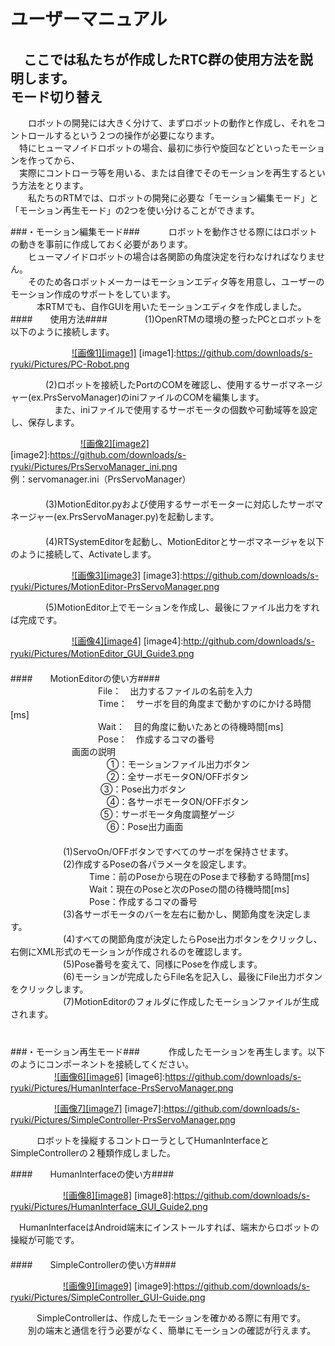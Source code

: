 ユーザーマニュアル
==================
　ここでは私たちが作成したRTC群の使用方法を説明します。
　  
モード切り替え
--------------
　　ロボットの開発には大きく分けて、まずロボットの動作と作成し、それをコントロールするという２つの操作が必要になります。  
　特にヒューマノイドロボットの場合、最初に歩行や旋回などといったモーションを作ってから、  
　実際にコントローラ等を用いる、または自律でそのモーションを再生するという方法をとります。  
　　私たちのRTMでは、ロボットの開発に必要な「モーション編集モード」と「モーション再生モード」の2つを使い分けることができます。  

###・モーション編集モード###
　　　ロボットを動作させる際にはロボットの動きを事前に作成しておく必要があります。  
　　ヒューマノイドロボットの場合は各関節の角度決定を行わなければなりません。  
　　そのため各ロボットメーカーはモーションエディタ等を用意し、ユーザーのモーション作成のサポートをしています。  
　　　本RTMでも、自作GUIを用いたモーションエディタを作成しました。  
####　　使用方法####
　　　　(1)OpenRTMの環境の整ったPCとロボットを以下のように接続します。  

　　　　　　　[![画像1][image1]](https://github.com/downloads/s-ryuki/Pictures/PC-Robot.png)
[image1]:https://github.com/downloads/s-ryuki/Pictures/PC-Robot.png

　　　　(2)ロボットを接続したPortのCOMを確認し、使用するサーボマネージャー(ex.PrsServoManager)のiniファイルのCOMを編集します。  
　　　　　また、iniファイルで使用するサーボモータの個数や可動域等を設定し、保存します。  

　　　　　　　　[![画像2][image2]](https://github.com/downloads/s-ryuki/Pictures/PrsServoManager_ini.png)
[image2]:https://github.com/downloads/s-ryuki/Pictures/PrsServoManager_ini.png
　　　　　　　　　　　　　　　　例：servomanager.ini（PrsServoManager）  
　  
　　　　(3)MotionEditor.pyおよび使用するサーボモーターに対応したサーボマネージャー(ex.PrsServoManager.py)を起動します。  
　  
　　　　(4)RTSystemEditorを起動し、MotionEditorとサーボマネージャを以下のように接続して、Activateします。  

　　　　　　　[![画像3][image3]](https://github.com/downloads/s-ryuki/Pictures/MotionEditor-PrsServoManager.png)
[image3]:https://github.com/downloads/s-ryuki/Pictures/MotionEditor-PrsServoManager.png

　　　　(5)MotionEditor上でモーションを作成し、最後にファイル出力をすれば完成です。  

　　　　　　　[![画像4][image4]](http://github.com/downloads/s-ryuki/Pictures/MotionEditor_GUI_Guide3.png)
[image4]:http://github.com/downloads/s-ryuki/Pictures/MotionEditor_GUI_Guide3.png
　  
　  
####　　MotionEditorの使い方####
　  
　　　　　　　　　　File：　出力するファイルの名前を入力  
　　　　　　　　　　Time：　サーボを目的角度まで動かすのにかける時間[ms]  
　　　　　　　　　　Wait：　目的角度に動いたあとの待機時間[ms]  
　　　　　　　　　　Pose：　作成するコマの番号  
   　　　　　　　画面の説明  
　　　　　　　　　　　①：モーションファイル出力ボタン  
　　　　　　　　　　　②：全サーボモータON/OFFボタン  
　　　　　　　　　　  ③：Pose出力ボタン  
　　　　　　　　　　　④：各サーボモータON/OFFボタン  
　　　　　　　　　　  ⑤：サーボモータ角度調整ゲージ  
　　　　　　　　　　　⑥：Pose出力画面  
　  
　　　　　　(1)ServoOn/OFFボタンですべてのサーボを保持させます。  
　　　　　　(2)作成するPoseの各パラメータを設定します。  
　　　　　　　　　Time：前のPoseから現在のPoseまで移動する時間[ms]  
　　　　　　　　　Wait：現在のPoseと次のPoseの間の待機時間[ms]  
　　　　　　　　　Pose：作成するコマの番号  
　　　　　　(3)各サーボモータのバーを左右に動かし、関節角度を決定します。  
　　　　　　(4)すべての関節角度が決定したらPose出力ボタンをクリックし、右側にXML形式のモーションが作成されるのを確認します。  
　　　　　　(5)Pose番号を変えて、同様にPoseを作成します。  
　　　　　　(6)モーションが完成したらFile名を記入し、最後にFile出力ボタンをクリックします。  
　　　　　　(7)MotionEditorのフォルダに作成したモーションファイルが生成されます。  
　  
　  
###・モーション再生モード###
　　　作成したモーションを再生します。以下のようにコンポーネントを接続してください。  
　　　　　[![画像6][image6]](https://github.com/downloads/s-ryuki/Pictures/HumanInterface-PrsServoManager.png)
[image6]:https://github.com/downloads/s-ryuki/Pictures/HumanInterface-PrsServoManager.png

　　　　　[![画像7][image7]](https://github.com/downloads/s-ryuki/Pictures/SimpleController-PrsServoManager.png)
[image7]:https://github.com/downloads/s-ryuki/Pictures/SimpleController-PrsServoManager.png

　　　ロボットを操縦するコントローラとしてHumanInterfaceとSimpleControllerの２種類作成しました。  

####　　HumanInterfaceの使い方####

　　　　　　[![画像8][image8]](https://github.com/downloads/s-ryuki/Pictures/HumanInterface_GUI_Guide2.png)
[image8]:https://github.com/downloads/s-ryuki/Pictures/HumanInterface_GUI_Guide2.png

　HumanInterfaceはAndroid端末にインストールすれば、端末からロボットの操縦が可能です。  
　  
####　　SimpleControllerの使い方####

　　　　　　[![画像9][image9]](https://github.com/downloads/s-ryuki/Pictures/SimpleController_GUI-Guide.png)
[image9]:https://github.com/downloads/s-ryuki/Pictures/SimpleController_GUI-Guide.png

　　　SimpleControllerは、作成したモーションを確かめる際に有用です。    
　　別の端末と通信を行う必要がなく、簡単にモーションの確認が行えます。  